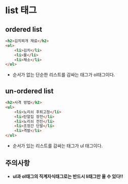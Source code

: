 # list 태그

## ordered list

```html
<h2>김치찌개 재료</h2>
<ol>
    <li>김치</li>
    <li>물</li>
    <li>채소</li>
</ol>
```
- 순서가 없는 단순한 리스트를 감싸는 태그가 ol태그이다.

## un-ordered list

```html
<h2>사격 방법</h2>
<ul>
    <li>노리쇠 후퇴고정</li>
    <li>탄알집 장전</li>
    <li>노리쇠 전진</li>
    <li>조정간 단발</li>
    <li>격발</li>
</ul>
```
- 순서가 있는 리스트를 감싸는 태그가 ul 태그이다.

## 주의사항

- **ul과 ol태그의 직계자식태그로는 반드시 li태그만 올 수 있다!!**




